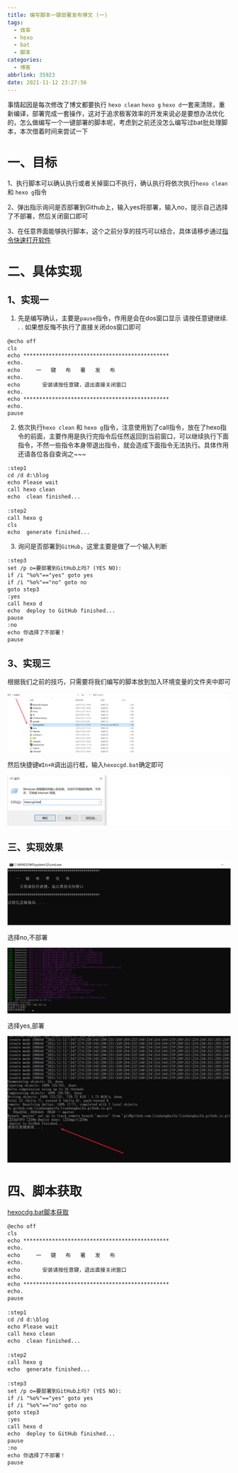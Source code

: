 ```yaml
---
title: 编写脚本一键部署发布博文 (一)
tags:
  - 效率
  - hexo
  - bat
  - 脚本
categories:
  - 博客
abbrlink: 35923
date: 2021-11-12 23:27:56
---
```


事情起因是每次修改了博文都要执行 `hexo clean` `hexo g` `hexo d`一套来清除，重新编译，部署完成一套操作，这对于追求极客效率的开发来说必是要想办法优化的，怎么做编写一个一键部署的脚本呢，考虑到之前还没怎么编写过bat批处理脚本，本次借着时间来尝试一下

<!--more-->	

# 一、目标

1、执行脚本可以确认执行或者关掉窗口不执行，确认执行将依次执行`hexo clean` 和 `hexo g`指令

2、弹出指示询问是否部署到Github上，输入yes将部署，输入no，提示自己选择了不部署，然后关闭窗口即可

3、在任意界面能够执行脚本，这个之前分享的技巧可以结合，具体请移步通过[指令快速打开软件](https://liuzhengkaifa.github.io/2021/11/11/%E9%80%9A%E8%BF%87%E6%8C%87%E4%BB%A4%E5%BF%AB%E9%80%9F%E6%89%93%E5%BC%80%E8%BD%AF%E4%BB%B6/#more)

# 二、具体实现

## 1、实现一

1. 先是编写确认，主要是`pause`指令，作用是会在dos窗口显示 请按任意键继续. . . 如果想反悔不执行了直接关闭dos窗口即可

```
@echo off
cls
echo **********************************************
echo.
echo     一   键   布   署   发   布      
echo.
echo       安装请按任意键，退出直接关闭窗口
echo.
echo **********************************************
echo.
pause
```

2. 依次执行`hexo clean` 和 `hexo g`指令，注意使用到了call指令，放在了hexo指令的前面，主要作用是执行完指令后任然返回到当前窗口，可以继续执行下面指令，不然一些指令本身带退出指令，就会造成下面指令无法执行。具体作用还请各位各自查询之~~~

```
:step1
cd /d d:\blog
echo Please wait
call hexo clean
echo  clean finished...

:step2
call hexo g
cls
echo  generate finished...
```

3. 询问是否部署到`GitHub`，这里主要是做了一个输入判断

```
:step3
set /p o=要部署到GitHub上吗? (YES NO):
if /i "%o%"=="yes" goto yes
if /i "%o%"=="no" goto no
goto step3
:yes
call hexo d
echo  deploy to GitHub finished...
pause
:no
echo 你选择了不部署！
pause
```



##  3、实现三

根据我们之前的技巧，只需要将我们编写的脚本放到加入环境变量的文件夹中即可

![image-20211113083252420](编写脚本一键部署发布博文（一）/image-20211113083252420.png)

然后快捷键`WIn+R`调出运行框，输入`hexocgd.bat`确定即可

![image-20211113083548405](编写脚本一键部署发布博文（一）/image-20211113083548405.png)



## 三、实现效果



![image-20211113084544330](编写脚本一键部署发布博文（一）/image-20211113084544330.png)

选择no,不部署

![image-20211113092540550](编写脚本一键部署发布博文（一）/image-20211113092540550.png)

选择yes,部署

![image-20211113092614842](编写脚本一键部署发布博文（一）/image-20211113092614842.png)

# 四、脚本获取

[hexocdg.bat脚本获取](hexocgd.bat)

```
@echo off
cls
echo **********************************************
echo.
echo     一   键   布   署   发   布      
echo.
echo       安装请按任意键，退出直接关闭窗口
echo.
echo **********************************************
echo.
pause

:step1
cd /d d:\blog
echo Please wait
call hexo clean
echo  clean finished...

:step2
call hexo g
echo  generate finished...

:step3
set /p o=要部署到GitHub上吗? (YES NO):
if /i "%o%"=="yes" goto yes
if /i "%o%"=="no" goto no
goto step3
:yes
call hexo d
echo  deploy to GitHub finished...
pause
:no
echo 你选择了不部署！
pause

```

